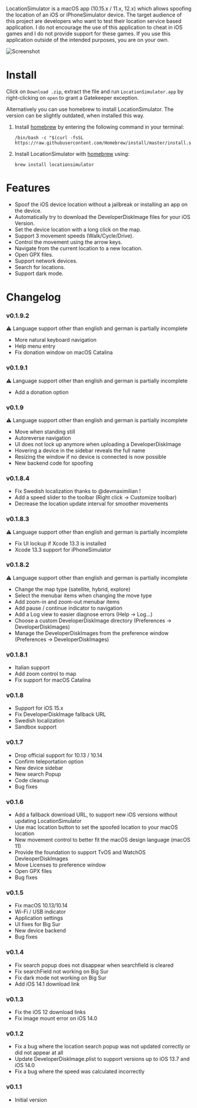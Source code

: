 LocationSimulator is a macOS app (10.15.x / 11.x, 12.x) which allows spoofing the location of an iOS or iPhoneSimulator device. The target audience of this project are developers who want to test their location service based application. I do not encourage the use of this application to cheat in iOS games and I do not provide support for these games. If you use this application outside of the intended purposes, you are on your own.

![Screenshot](https://raw.githubusercontent.com/Schlaubischlump/LocationSimulator/master/Preview/screenshot.png)

# Install 

Click on `Download .zip`, extract the file and run `LocationSimulator.app` by right-clicking on `open` to grant a Gatekeeper exception.

Alternatively you can use homebrew to install LocationSimulator. The version can be slightly outdated, when installed this way.

1. Install [homebrew](https://brew.sh) by entering the following command in your terminal: 

	```shell
	/bin/bash -c "$(curl -fsSL https://raw.githubusercontent.com/Homebrew/install/master/install.sh)"
	```
2. Install LocationSimulator with [homebrew](https://brew.sh) using:

	```shell
	brew install locationsimulator
	```

# Features

- Spoof the iOS device location without a jailbreak or installing an app on the device.
- Automatically try to download the DeveloperDiskImage files for your iOS Version.
- Set the device location with a long click on the map.
- Support 3 movement speeds (Walk/Cycle/Drive).
- Control the movement using the arrow keys.
- Navigate from the current location to a new location.
- Open GPX files.
- Support network devices.
- Search for locations.
- Support dark mode.

# Changelog

### v0.1.9.2
⚠️ Language support other than english and german is partially incomplete
- More natural keyboard navigation
- Help menu entry
- Fix donation window on macOS Catalina

### v0.1.9.1
⚠️ Language support other than english and german is partially incomplete
- Add a donation option

### v0.1.9
⚠️ Language support other than english and german is partially incomplete
- Move when standing still
- Autoreverse navigation
- UI does not lock up anymore when uploading a DeveloperDiskImage
- Hovering a device in the sidebar reveals the full name
- Resizing the window if no device is connected is now possible
- New backend code for spoofing

### v0.1.8.4
- Fix Swedish localization thanks to @devmaximilian !
- Add a speed slider to the toolbar (Right click -> Customize toolbar)
- Decrease the location update interval for smoother movements

### v0.1.8.3
⚠️ Language support other than english and german is partially incomplete
- Fix UI lockup if Xcode 13.3 is installed
- Xcode 13.3 support for iPhoneSimulator

### v0.1.8.2

⚠️ Language support other than english and german is partially incomplete
- Change the map type (satellite, hybrid, explore)
- Select the menubar items when changing the move type
- Add zoom-in and zoom-out menubar items
- Add pause / continue indicator to navigation
- Add a Log view to easier diagnose errors (Help -> Log...)
- Choose a custom DeveloperDiskImage directory (Preferences -> DeveloperDiskImages)
- Manage the DeveloperDiskImages from the preference window (Preferences -> DeveloperDiskImages)

### v0.1.8.1
- Italian support
- Add zoom control to map
- Fix support for macOS Catalina

### v0.1.8
- Support for iOS 15.x
- Fix DeveloperDiskImage fallback URL
- Swedish localization
- Sandbox support

### v0.1.7
- Drop official support for 10.13 / 10.14
- Confirm teleportation option
- New device sidebar
- New search Popup
- Code cleanup
- Bug fixes

### v0.1.6
- Add a fallback download URL, to support new iOS versions without updating LocationSimulator
- Use mac location button to set the spoofed location to your macOS location
- New movement control to better fit the macOS design language (macOS 11)
- Provide the foundation to support TvOS and WatchOS DevleoperDiskImages
- Move Licenses to preference window
- Open GPX files
- Bug fixes

### v0.1.5
- Fix macOS 10.13/10.14
- Wi-Fi / USB indicator
- Application settings
- UI fixes for Big Sur
- New device backend
- Bug fixes

### v0.1.4
- Fix search popup does not disappear when searchfield is cleared
- Fix searchField not working on Big Sur
- Fix dark mode not working on Big Sur
- Add iOS 14.1 download link

### v0.1.3
- Fix the iOS 12 download links
- Fix image mount error on iOS 14.0

### v0.1.2
- Fix a bug where the location search popup was not updated correctly or did not appear at all
- Update DeveloperDiskImage.plist to support versions up to iOS 13.7 and iOS 14.0
- Fix a bug where the speed was calculated incorrectly

### v0.1.1
- Initial version
